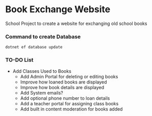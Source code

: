 # Book Exchange Website

School Project to create a website for exchanging old school books

### Command to create Database
    dotnet ef database update
	
### TO-DO List
- Add Classes Used to Books
	- Add Admin Portal for deleting or editing books
	- Improve how loaned books are displayed
	- Improve how book details are displayed
	- Add System emails?
	- Add optional phone number to loan details
	- Add a teacher portal for assigning class books
	- Add built in content moderation for books added
